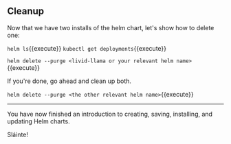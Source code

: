 ## Cleanup

Now that we have two installs of the helm chart, let's show how to delete one:

`helm ls`{{execute}}
`kubectl get deployments`{{execute}}

`helm delete --purge <livid-llama or your relevant helm name>`{{execute}}

If you're done, go ahead and clean up both. 

`helm delete --purge <the other relevant helm name>`{{execute}}

-----

You have now finished an introduction to creating, saving, installing, and updating Helm charts.

Sláinte!

